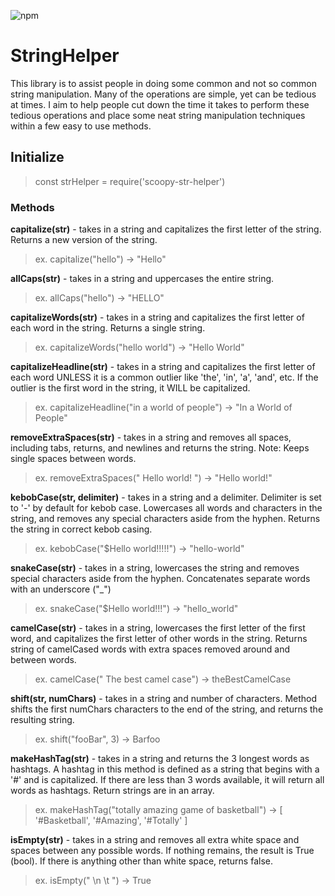 ![npm](https://img.shields.io/npm/v/scoopy-str-helper)

# StringHelper

This library is to assist people in doing some common and not so common string manipulation. Many of the operations are simple, yet can be tedious at times. I aim to help people cut down the time it takes to perform these tedious operations and place some neat string manipulation techniques within a few easy to use methods.

## Initialize
> const strHelper = require('scoopy-str-helper')

### Methods

**capitalize(str)** - takes in a string and capitalizes the first letter of the string. Returns a new version of the string.

> ex. capitalize("hello") -> "Hello"

**allCaps(str)** - takes in a string and uppercases the entire string.

> ex. allCaps("hello") -> "HELLO"

**capitalizeWords(str)** - takes in a string and capitalizes the first letter of each word in the string. Returns a single string.

> ex. capitalizeWords("hello world") -> "Hello World"

**capitalizeHeadline(str)** - takes in a string and capitalizes the first letter of each word UNLESS it is a common outlier like 'the', 'in', 'a', 'and', etc. If the outlier is the first word in the string, it WILL be capitalized.

> ex. capitalizeHeadline("in a world of people") -> "In a World of People"

**removeExtraSpaces(str)** - takes in a string and removes all spaces, including tabs, returns, and newlines and returns the string. Note: Keeps single spaces between words.

> ex. removeExtraSpaces(" Hello world! ") -> "Hello world!"

**kebobCase(str, delimiter)** - takes in a string and a delimiter. Delimiter is set to '-' by default for kebob case. Lowercases all words and characters in the string, and removes any special characters aside from the hyphen. Returns the string in correct kebob casing.

> ex. kebobCase("$Hello world!!!!!") -> "hello-world"

**snakeCase(str)** - takes in a string, lowercases the string and removes special characters aside from the hyphen. Concatenates separate words with an underscore ("\_")

> ex. snakeCase("$Hello world!!!") -> "hello_world"

**camelCase(str)** - takes in a string, lowercases the first letter of the first word, and capitalizes the first letter of other words in the string. Returns string of camelCased words with extra spaces removed around and between words.

> ex. camelCase(" The best camel case") -> theBestCamelCase

**shift(str, numChars)** - takes in a string and number of characters. Method shifts the first numChars characters to the end of the string, and returns the resulting string.

> ex. shift("fooBar", 3) -> Barfoo

**makeHashTag(str)** - takes in a string and returns the 3 longest words as hashtags. A hashtag in this method is defined as a string that begins with a '#' and is capitalized. If there are less than 3 words available, it will return all words as hashtags. Return strings are in an array.

> ex. makeHashTag("totally amazing game of basketball") -> [ '#Basketball', '#Amazing', '#Totally' ]

**isEmpty(str)** - takes in a string and removes all extra white space and spaces between any possible words. If nothing remains, the result is True (bool). If there is anything other than white space, returns false.

> ex. isEmpty(" \n \t ") -> True
